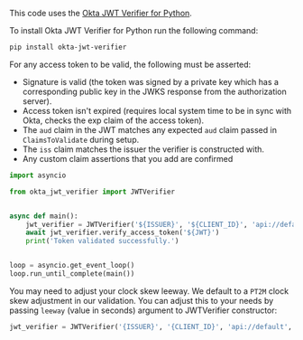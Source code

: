 This code uses the [Okta JWT Verifier for Python](https://github.com/okta/okta-jwt-verifier-python).

To install Okta JWT Verifier for Python run the following command:

```sh
pip install okta-jwt-verifier
```

For any access token to be valid, the following must be asserted:

- Signature is valid (the token was signed by a private key which has a corresponding public key in the JWKS response from the authorization server).
- Access token isn't expired (requires local system time to be in sync with Okta, checks the exp claim of the access token).
- The `aud` claim in the JWT matches any expected `aud` claim passed in `ClaimsToValidate` during setup.
- The `iss` claim matches the issuer the verifier is constructed with.
- Any custom claim assertions that you add are confirmed

```py
import asyncio

from okta_jwt_verifier import JWTVerifier


async def main():
    jwt_verifier = JWTVerifier('${ISSUER}', '${CLIENT_ID}', 'api://default')
    await jwt_verifier.verify_access_token('${JWT}')
    print('Token validated successfully.')


loop = asyncio.get_event_loop()
loop.run_until_complete(main())
```

You may need to adjust your clock skew leeway. We default to a `PT2M` clock skew adjustment in our validation. You can adjust this to your needs by passing `leeway` (value in seconds) argument to JWTVerifier constructor:

```py
jwt_verifier = JWTVerifier('{ISSUER}', '{CLIENT_ID}', 'api://default', leeway=60)
```
